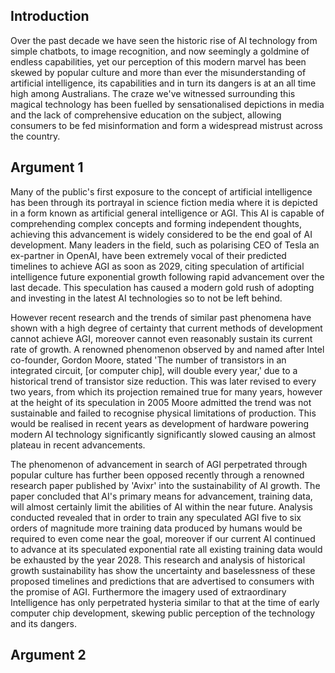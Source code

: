 ## Introduction
Over the past decade we have seen the historic rise of AI technology from simple chatbots, to image recognition, and now seemingly a goldmine of endless capabilities, yet our perception of this modern marvel has been skewed by popular culture and more than ever the misunderstanding of artificial intelligence, its capabilities and in turn its dangers is at an all time high among Australians. The craze we've witnessed surrounding this magical technology has been fuelled by sensationalised depictions in media and the lack of comprehensive education on the subject, allowing consumers to be fed misinformation and form a widespread mistrust across the country.

## Argument 1
Many of the public's first exposure to the concept of artificial intelligence has been through its portrayal in science fiction media where it is depicted in a form known as artificial general intelligence or AGI. This AI is capable of comprehending complex concepts and forming independent thoughts, achieving this advancement is widely considered to be the end goal of AI development. Many leaders in the field, such as polarising CEO of Tesla an ex-partner in OpenAI, have been extremely vocal of their predicted timelines to achieve AGI as soon as 2029, citing speculation of artificial intelligence future exponential growth following rapid advancement over the last decade. This speculation has caused a modern gold rush of adopting and investing in the latest AI technologies so to not be left behind.

However recent research and the trends of similar past phenomena have shown with a high degree of certainty that current methods of development cannot achieve AGI, moreover cannot even reasonably sustain its current rate of growth. A renowned phenomenon observed by and named after Intel co-founder, Gordon Moore, stated  'The number of transistors in an integrated circuit, \[or computer chip], will double every year,'  due to a historical trend of transistor size reduction. This was later revised to every two years, from which its projection remained true for many years, however at the height of its speculation in 2005 Moore admitted the trend was not sustainable and failed to recognise physical limitations of production. This would be realised in recent years as development of hardware powering modern AI technology significantly significantly slowed causing an almost plateau in recent advancements. 

The phenomenon of advancement in search of AGI perpetrated through popular culture has further been opposed recently through a renowned research paper published by 'Avixr' into the sustainability of AI growth. The paper concluded that AI's primary means for advancement, training data, will almost certainly limit the abilities of AI within the near future. Analysis conducted revealed that in order to train any speculated AGI five to six orders of magnitude more training data produced by humans would be required to even come near the goal, moreover if our current AI continued to advance at its speculated exponential rate all existing training data would be exhausted by the year 2028. This research and analysis of historical growth sustainability has show the uncertainty and baselessness of these proposed timelines and predictions that are advertised to consumers with the promise of AGI. Furthermore the imagery used of extraordinary Intelligence has only perpetrated hysteria similar to that at the time of early computer chip development, skewing public perception of the technology and its dangers.

## Argument 2

